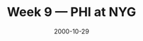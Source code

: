 ---
layout: game
title: Week 9 — PHI at NYG
season: 2000
game_id: 2000_09_PHI_NYG
week: 9
date: 2000-10-29
home_team: NYG
away_team: PHI
final_home: 24
final_away: 7
pbp_url: /assets/data/pbp/2000/2000_09_PHI_NYG.csv.gz
---